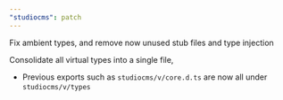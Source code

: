 ```yaml
---
"studiocms": patch
---
```


Fix ambient types, and remove now unused stub files and type injection

Consolidate all virtual types into a single file,

- Previous exports such as `studiocms/v/core.d.ts` are now all under `studiocms/v/types`